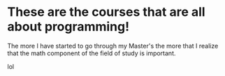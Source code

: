 # These are the courses that are all about programming!

The more I have started to go through my Master's the more that I realize that the math component of the field of study is important.


lol
